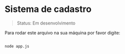 <h1> Sistema de cadastro </h1>

> Status: Em desenvolvimento

Para rodar este arquivo na sua máquina por favor digite:
```

node app.js

```

